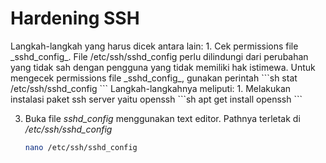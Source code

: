 <h1>Hardening SSH</h1>
Langkah-langkah yang harus dicek antara lain:
1. Cek permissions file _sshd_config_. File /etc/ssh/sshd_config perlu dilindungi dari perubahan yang tidak sah dengan pengguna yang tidak memiliki hak istimewa.
Untuk mengecek permissions file _sshd_config_, gunakan perintah
```sh
stat /etc/ssh/sshd_config
```
Langkah-langkahnya meliputi:
1. Melakukan instalasi paket ssh server yaitu openssh
   ```sh
   apt get install openssh
   ```

3. Buka file <i>sshd_config</i> menggunakan text editor. Pathnya terletak di _/etc/ssh/sshd_config_
   ```sh
   nano /etc/ssh/sshd_config
   ```
